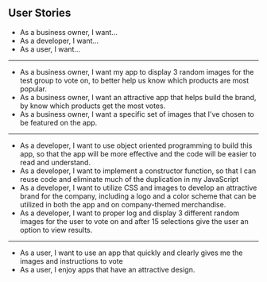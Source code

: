 ## User Stories

  * As a business owner, I want...
  * As a developer, I want...
  * As a user, I want...

---
* As a business owner, I want my app to display 3 random images for the test group to vote on, to better help us know which products are most popular.
* As a business owner, I want an attractive app that helps build the brand, by know which products get the most votes.
* As a business owner, I want a specific set of images that I've chosen to be featured on the app.


---
* As a developer, I want to use object oriented programming to build this app, so that the app will be more effective and the code will be easier to read and understand.
* As a developer, I want to implement a constructor function, so that I can reuse code and eliminate much of the duplication in my JavaScript
* As a developer, I want to utilize CSS and images to develop an attractive brand for the company, including a logo and a color scheme that can be utilized in both the app and on company-themed merchandise.
* As a developer, I want to proper log and display 3 different random images for the user to vote on and after 15 selections give the user an option to view results.

---
* As a user, I want to use an app that quickly and clearly gives me the images and instructions to vote
* As a user, I enjoy apps that have an attractive design.
